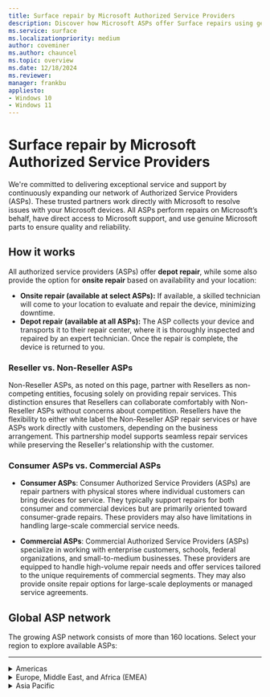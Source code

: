 ```yaml
---
title: Surface repair by Microsoft Authorized Service Providers
description: Discover how Microsoft ASPs offer Surface repairs using genuine parts & direct support, collaborating closely with Microsoft for quality service.
ms.service: surface
ms.localizationpriority: medium
author: coveminer
ms.author: chauncel
ms.topic: overview
ms.date: 12/18/2024
ms.reviewer: 
manager: frankbu
appliesto:
- Windows 10
- Windows 11
---
```


# Surface repair by Microsoft Authorized Service Providers

We're committed to delivering exceptional service and support by continuously expanding our network of Authorized Service Providers (ASPs). These trusted partners work directly with Microsoft to resolve issues with your Microsoft devices. All ASPs perform repairs on Microsoft’s behalf, have direct access to Microsoft support, and use genuine Microsoft parts to ensure quality and reliability.

## How it works

All authorized service providers (ASPs) offer **depot repair**, while some also provide the option for **onsite repair** based on availability and your location:

- **Onsite repair (available at select ASPs):** If available, a skilled technician will come to your location to evaluate and repair the device, minimizing downtime.  
- **Depot repair (available at all ASPs):** The ASP collects your device and transports it to their repair center, where it is thoroughly inspected and repaired by an expert technician. Once the repair is complete, the device is returned to you.

### Reseller vs. Non-Reseller ASPs

Non-Reseller ASPs, as noted on this page, partner with Resellers as non-competing entities, focusing solely on providing repair services. This distinction ensures that Resellers can collaborate comfortably with Non-Reseller ASPs without concerns about competition. Resellers have the flexibility to either white label the Non-Reseller ASP repair services or have ASPs work directly with customers, depending on the business arrangement. This partnership model supports seamless repair services while preserving the Reseller's relationship with the customer.

### Consumer ASPs vs. Commercial ASPs

- **Consumer ASPs**: Consumer Authorized Service Providers (ASPs) are repair partners with physical stores where individual customers can bring devices for service. They typically support repairs for both consumer and commercial devices but are primarily oriented toward consumer-grade repairs. These providers may also have limitations in handling large-scale commercial service needs.

- **Commercial ASPs**: Commercial Authorized Service Providers (ASPs) specialize in working with enterprise customers, schools, federal organizations, and small-to-medium businesses. These providers are equipped to handle high-volume repair needs and offer services tailored to the unique requirements of commercial segments. They may also provide onsite repair options for large-scale deployments or managed service agreements.

## Global ASP network

The growing ASP network consists of more than 160 locations. Select your region to explore available ASPs:

---
<details id="americas">
   <summary>Americas</summary>

The Americas provide extensive repair services with ASPs available in Canada and the United States, supporting both consumers and businesses.

#### Canada

| Authorized Service Provider                 | Onsite Repair | Notes                                  |
|---------------------------------------------|---------------|----------------------------------------|
| [CompuCom](https://www4.compucom.com/compucom-canada)   | --            |                                       |
| [Compugen](https://www.compugen.com/)                  | ✔             |                                       |
| [Converge Technology Solutions](https://convergetp.com/) | ✔           |                                       |
| [Coreio](https://www.coreio.com/)                      | ✔             |                                       |
| [DXC Canada](https://dxc.com/ca/en)|         --     |[Non-Reseller ASP](#reseller-vs-non-reseller-asps)|
| [Insight](https://ca.insight.com/en_CA/home.html)       | --            |                                       |
| [IT Mission](https://itmission.com/)                   | --            |                                       |
| [Microserve](https://www.microserve.ca/)               | ✔             |                                       |
| [TD SYNNEX](https://www.synnexcorp.com/ca/)            | --            |                                       |
| [WBM Technologies](https://www.wbm.ca/)                | ✔             |                                       |

#### United States

| Authorized Service Provider                 | Onsite Repair | Notes                                  |
|---------------------------------------------|---------------|----------------------------------------|
| [Applied Data Technologies](https://applieddatatech.com/) | ✔           |                                       |
| [Checkpoint Services](https://www.checkpoint.com/)        | ✔           |                                       |
| [CompuCom](https://www.compucom.com/)                    | --           |                                       |
| [Compugen](https://www.compugen.us/)                     | ✔           |                                       |
| [Connection](https://www.connection.com/)                | --           |                                       |
| [Converge Technology Solutions](https://convergetp.com/digital-workplace/) | -- |                                       |
| [Coreio](https://www.coreio.com/)                        | ✔           |                                       |
| [DHE](https://www.dhecs.com/)                            | ✔           |                                       |
| [DI Technology Group Inc](https://store.dataimpressions.com/) | --     |                                       |
| [Duke Computer Repair](https://www.dukestores.duke.edu/index.php/computer-repair/)                     | --            |                                       |
| [DXC Technology](https://dxc.com/us)                     | --           | [Non-Reseller ASP](#reseller-vs-non-reseller-asps)     |
| [GlobalAsset](https://globalassetonline.com/)             | --           |                                       |
| [Hemmersbach US Ltd](https://www.hemmersbach.com/fieldservices)| ✔            | Onsite repair requires high volume (1000+ devices). |
| [Insight](https://www.insight.com/)                      | --           |                                       |
| [Integration Technologies Group](https://www.itgonline.com/) | ✔       |  [Non-Reseller ASP](#reseller-vs-non-reseller-asps)                                      |
| [IT savvy](https://www.itsavvy.com/)                     | --           |                                       |
| [MCPC](https://www.mcpc.com/)                            | --           |                                       |
| [MicroK12](https://microk12.com/)                        | ✔           | Onsite repair available case-by-case. |
| [Mobile ME IT](https://mobilemeit.com/)                  | --           |                                       |
| [Netsync Network Solutions](https://www.netsync.com/services/managed-services/microsoft-asp/) | ✔ |
| [New York Computer Help](https://www.newyorkcomputerhelp.com/microsoft-surface-repair-provider-in-new-york/) | ✔ |
| [ProTech Computer Systems, Inc](https://www.protsys.com/)| --         |                                       |
| [Sterling](https://sterling.com/)                        | --           |                                       |
| [TD SYNNEX](https://www.synnexcorp.com/us/)              | --           |                                       |
| [Trafera](https://www.trafera.com/)                      | --           |                                       |
| [UDT](https://udtonline.com/)                            | --           |                                       |
| [Zones](https://www.zones.com/site/home/index.html)      | --           |                                       |

</details>

<details id="europe-middle-east-and-africa-emea">
  <summary>Europe, Middle East, and Africa (EMEA)</summary>

EMEA offers a variety of ASPs supporting local repair services with genuine Microsoft parts.

#### Austria

| Authorized Service Provider                     | Onsite Repair | Notes                                  |
|-------------------------------------------------|---------------|----------------------------------------|
| [ACP IT Solutions GMbh](https://www.acp-gruppe.com/de-at/news-und-events/acp-ist-authorized-surface-provider) | --          |                                       |
| [Bechtle GmbH IT Systemhaus](https://www.bechtle.com/at-en/about-bechtle/company/bechtle-systemhouse-austria) | ✔           |                                       |
| [CLS](https://www.cls.at/)                          | --            |                                       |
| [Mobiletouch Austria GmbH](https://mobiletouch.at/) | --           |                                       |

#### Belgium

| Authorized Service Provider        | Onsite Repair | Notes                                  |
|------------------------------------|---------------|----------------------------------------|
| [The Rent Company](https://rentcompany.be/) | --           |                                       |

#### Denmark

| Authorized Service Provider        | Onsite Repair | Notes                                  |
|------------------------------------|---------------|----------------------------------------|
| [Atea A/S](https://www.atea.dk/)   | ✔             |                                       |

#### France

| Authorized Service Provider        | Onsite Repair | Notes                                  |
|------------------------------------|---------------|----------------------------------------|
| [D4B](https://digital4business.fr/)    | --           |   [Non-Reseller ASP](#reseller-vs-non-reseller-asps)                                     |
| [Econocom](https://www.econocom.com/)  | ✔           |                                       |

#### Germany

| Authorized Service Provider        | Onsite Repair | Notes                                  |
|------------------------------------|---------------|----------------------------------------|
| [API](https://www.api.de)              | --           |                                       |
| [Bechtle](https://www.bechtle.com/)    | --           |                                       |
| [Computacenter](https://www.computacenter.com/) | ✔        |                                       |
| [Energy Net Gmbh](https://www.energy-net.de/services/maintenance-repair/microsoft-asp/) | ✔ |                                       |
| [Hemmersbach](https://www.hemmersbach.com/fieldservices) | ✔       | Onsite repair requires high volume.   |
| [MetaComp](https://www.metacomp.de/)   | ✔           |                                       |
| [Ratiodata](https://www.ratiodata.de/) | --          |                                       |
| [Think About It](https://think-about.it/) | --       |                                       |

#### Netherlands

| Authorized Service Provider        | Onsite Repair | Notes                                  |
|------------------------------------|---------------|----------------------------------------|
| [ARP Nederland B.V](https://www.arpsolutions.nl/) | --        |                                       |
| [The Rent Company](https://rentcompany.nl/) | --          |                                       |

#### Spain

| Authorized Service Provider        | Onsite Repair | Notes                                  |
|------------------------------------|---------------|----------------------------------------|
| [Valorista](https://valorista.com/servicio-tecnico-oficial-microsoft-surface) | ✔ |                                       |

#### Switzerland

| Authorized Service Provider        | Onsite Repair | Notes                                  |
|------------------------------------|---------------|----------------------------------------|
| [Computacenter AG](https://www.computacenter.com/en-ch/partners/microsoft/microsoft-surface) | ✔ |                                       |

#### United Arab Emirates (UAE)

| Authorized Service Provider        | Onsite Repair | Notes                                  |
|------------------------------------|---------------|----------------------------------------|
| [Redington Gulf FZE-HQ](https://www.ensureservices.com/microsoft-authorised-service-provider/) | ✔ |                                       |

#### United Kingdom

| Authorized Service Provider        | Onsite Repair | Notes                                  |
|------------------------------------|---------------|----------------------------------------|
| [Academia Ltd](https://academia.co.uk/) | --            |                                       |
| [Carillion](https://www.carillion.com/) | ✔             |                                       |
| [Centerprise](https://www.centerprise.co.uk/) | --        |                                       |
| [CDW](https://www.uk.cdw.com/)          | --           |                                       |
| [Class Technology Solutions](https://www.easy4u.school/) | -- |                                       |
| [Computacenter](https://www.computacenter.com/) | --       |                                       |
| [Currys](https://www.currys.co.uk/services/repairs-maintenance/tech-repairs/computer-repair.html) | --       | [Consumer ASP](#consumer-asps-vs-commercial-asps) with walk-in services    |
| [DXC Technology (UK)](https://dxc.com/uk/) | ✔          | [Non-Reseller ASP](#reseller-vs-non-reseller-asps)                                        |
| [HybrIT](https://www.hybrit.co.uk/)     | ✔             |                                       |
| [Jigsaw Systems Ltd](https://www.jigsaw24.com/partnerships/microsoft)|--       |                                       |
| [Specialist Computer Centre](https://www.scc.com/)|--    |                                       |
| [TMT First Limited](https://www.tmtfirst.co.uk/microsoft-surface-repairs/) | -- |                                       |
| [Westcoast](https://www.westcoast.co.uk/) | --          |                                       |
| [XMA](https://www.xma.co.uk/)           | ✔             |                                       |
| [Zones](https://uk.zones.com/)          | --           |                                       |

</details>

<details id="asia-pacific">
  <summary>Asia Pacific</summary>

ASPs in the Asia Pacific region offer a mix of onsite services, meeting the needs of both personal and business users across several countries.

#### Australia

| Authorized Service Provider        | Onsite Repair | Notes                                  |
|------------------------------------|---------------|----------------------------------------|
| [ASI solutions](https://www.asi.com.au/) | ✔         |                                       |
| [Comp Now](https://www.compnow.com.au/) | ✔         |                                       |
| [Hemmersbach Australia](https://www.hemmersbach.com/fieldservices) |✔            | Onsite repair requires high volume.   |
| [JB Hi-Fi](https://www.jbhifi.business/) | ✔         | [Consumer ASP](#consumer-asps-vs-commercial-asps) with walk-in services       |
| [KEH Partnership](https://technology.theschoollocker.com.au/) | -- |                                       |
| [Stott & Hoare](https://www.stotthoare.com.au/) | ✔     |                                       |
| [Winthrop](https://www.winaust.com.au/) | ✔         |                                       |

#### China

| Authorized Service Provider        | Onsite Repair | Notes                                  |
|------------------------------------|---------------|----------------------------------------|
| [Digital China (神州数码)](https://www.digitalchina.com/)| ✔    | [Consumer ASP](#consumer-asps-vs-commercial-asps) with walk-in services                          |
| [Double Rise (倍升互联)](https://www.doublerise.com/Microsoft.html)| -- |                                       |

#### Japan

| Authorized Service Provider        | Onsite Repair | Notes                                  |
|------------------------------------|---------------|----------------------------------------|
| [Bic Camera](https://www.biccamera.co.jp/support/surface_repair/) | --  | [Consumer ASP](#consumer-asps-vs-commercial-asps) with walk-in services        |
| [GSS](https://www.gssltd.co.jp/surface/) | --       |  [Non-Reseller ASP](#reseller-vs-non-reseller-asps)                                       |

#### New Zealand

| Authorized Service Provider        | Onsite Repair | Notes                                  |
|------------------------------------|---------------|----------------------------------------|
| [Service Plus Group Limited](https://serviceplus.co.nz/brands/microsoft-surface-authorised-repairs/)|-- |   [Non-Reseller ASP](#reseller-vs-non-reseller-asps)                                     |
| [The Laptop Company](https://www.laptop.co.nz/) | --            |                                       |

#### South Korea

| Authorized Service Provider        | Onsite Repair | Notes                                  |
|------------------------------------|---------------|----------------------------------------|
|  [Gownet Co., Ltd](https://surface.gownet.com/) | -- |  [Consumer ASP](#consumer-asps-vs-commercial-asps) with walk-in services. Also offers [Commercial ASP](#consumer-asps-vs-commercial-asps) services.                                    |

#### Taiwan

| Authorized Service Provider        | Onsite Repair | Notes                                  |
|------------------------------------|---------------|----------------------------------------|
| [BYTE International](https://www.bestyield.com/) | ✔ |                                       |
| [Hope Computers](https://asp.hope.tw/)| ✔          |                                       |

</details>
